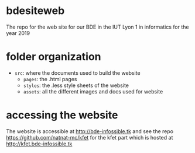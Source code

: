 # bdesiteweb
The repo for the web site for our BDE in the IUT Lyon 1 in informatics for the year 2019

# folder organization
- `src`: where the documents used to build the website
    - `pages`: the .html pages
    - `styles`: the .less style sheets of the website
    - `assets`: all the different images and docs used for website

# accessing the website
The website is accessible at http://bde-infossible.tk and see the repo https://github.com/natnat-mc/kfet for the kfet part which is hosted at http://kfet.bde-infossible.tk
